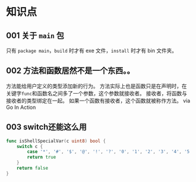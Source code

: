 # 知识点

## 001 关于 `main` 包
只有 `package main`，`build` 时才有 exe 文件，`install` 时才有 bin 文件夹。

## 002 方法和函数居然不是一个东西。。
方法能给用户定义的类型添加新的行为。
方法实际上也是函数只是在声明时，在关键字`func`和函数名之间多了一个参数，这个参数就接收者。
接收者，将函数与接收者的类型绑定在一起。
如果一个函数有接收者，这个函数就被称作方法。
via Go In Action

## 003 switch还能这么用
```Go
func isShellSpecialVar(c uint8) bool {
    switch c {
        case '*', '#', '$', '@', '!', '?', '0', '1', '2', '3', '4', '5', '6', '7', '8', '9':
        return true
    }
    return false
}
```